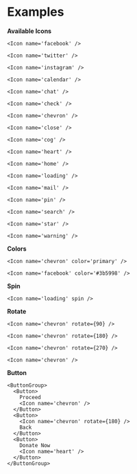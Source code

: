 # Examples

**Available Icons**

```
<Icon name='facebook' />
```

```
<Icon name='twitter' />
```

```
<Icon name='instagram' />
```

```
<Icon name='calendar' />
```

```
<Icon name='chat' />
```

```
<Icon name='check' />
```

```
<Icon name='chevron' />
```

```
<Icon name='close' />
```

```
<Icon name='cog' />
```

```
<Icon name='heart' />
```

```
<Icon name='home' />
```

```
<Icon name='loading' />
```

```
<Icon name='mail' />
```

```
<Icon name='pin' />
```

```
<Icon name='search' />
```

```
<Icon name='star' />
```

```
<Icon name='warning' />
```

**Colors**

```
<Icon name='chevron' color='primary' />
```

```
<Icon name='facebook' color='#3b5998' />
```

**Spin**

```
<Icon name='loading' spin />
```

**Rotate**

```
<Icon name='chevron' rotate={90} />
```

```
<Icon name='chevron' rotate={180} />
```

```
<Icon name='chevron' rotate={270} />
```

```
<Icon name='chevron' />
```

**Button**

```
<ButtonGroup>
  <Button>
    Proceed
    <Icon name='chevron' />
  </Button>
  <Button>
    <Icon name='chevron' rotate={180} />
    Back
  </Button>
  <Button>
    Donate Now
    <Icon name='heart' />
  </Button>
</ButtonGroup>
```
